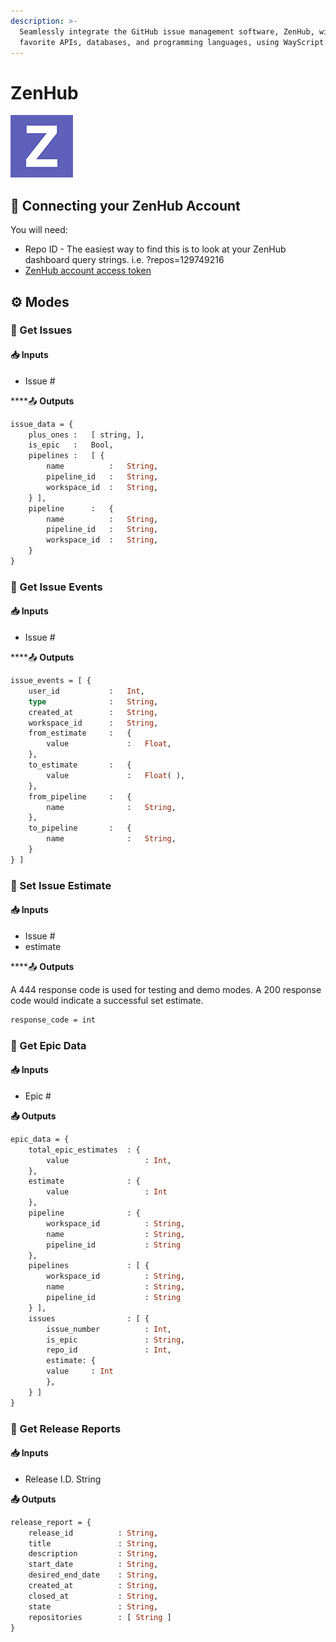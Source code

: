 ```yaml
---
description: >-
  Seamlessly integrate the GitHub issue management software, ZenHub, with your
  favorite APIs, databases, and programming languages, using WayScript.
---
```


# ZenHub

![GitHub Issue Management Software](../../.gitbook/assets/zenhub_100_100.png)

## 🔑 Connecting your ZenHub Account

You will need: 

* Repo ID - The easiest way to find this is to look at your ZenHub dashboard query strings. i.e.                ?repos=129749216
* [ZenHub account access token](https://app.zenhub.com/dashboard/tokens) 

## ⚙ Modes

### 🔢 Get Issues

####   📥 Inputs <a id="inputs"></a>

* Issue \#

\*\*\*\*📤 **Outputs**

```graphql
issue_data = {
    plus_ones :   [ string, ],
    is_epic   :   Bool,
    pipelines :   [ {
        name          :   String,
        pipeline_id   :   String,
        workspace_id  :   String,
    } ],
    pipeline      :   {
        name          :   String,
        pipeline_id   :   String,
        workspace_id  :   String,
    }
}
```

### 🔢 Get Issue Events

#### 📥 Inputs <a id="inputs"></a>

* Issue \#

\*\*\*\*📤 **Outputs**

```graphql
issue_events = [ {
    user_id           :   Int,
    type              :   String,
    created_at        :   String,
    workspace_id      :   String,
    from_estimate     :   {
        value             :   Float,
    },
    to_estimate       :   {
        value             :   Float( ),
    },
    from_pipeline     :   {
        name              :   String,
    },
    to_pipeline       :   {
        name              :   String,
    }
} ]
```

### 🔢 Set Issue Estimate

#### 📥 Inputs <a id="inputs"></a>

* Issue \#
* estimate 

\*\*\*\*📤 **Outputs**

A 444 response code is used for testing and demo modes.  A 200 response code would indicate a successful set estimate. 

```graphql
response_code = int
```

### 🔢 Get Epic Data

#### 📥 Inputs <a id="inputs"></a>

* Epic \#

**📤 Outputs**

```graphql
epic_data = {
    total_epic_estimates  : {
        value                 : Int,
    },
    estimate              : {
        value                 : Int
    },
    pipeline              : {
        workspace_id          : String,
        name                  : String,
        pipeline_id           : String
    },
    pipelines             : [ {
        workspace_id          : String,
        name                  : String,
        pipeline_id           : String
    } ],
    issues                : [ {
        issue_number          : Int,
        is_epic               : String,
        repo_id               : Int,
        estimate: {
        value     : Int
        },
    } ]
}
```



### 🔢 Get Release Reports

#### 📥 Inputs <a id="inputs"></a>

* Release I.D. String

**📤 Outputs**

```graphql
release_report = {
    release_id          : String,
    title               : String,
    description         : String,
    start_date          : String,
    desired_end_date    : String,
    created_at          : String,
    closed_at           : String,
    state               : String,
    repositories        : [ String ]
}
```

